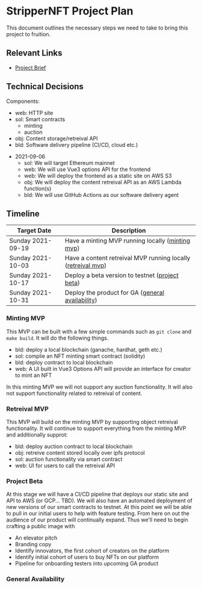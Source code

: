 # StripperNFT Project Plan

This document outlines the necessary steps we need to take to bring this project to fruition.

## Relevant Links

- [Project Brief][1]

## Technical Decisions

Components:

* web: HTTP site
* sol: Smart contracts
    * minting
    * auction
* obj: Content storage/retreival API
* bld: Software delivery pipeline (CI/CD, cloud etc.)

- 2021-09-06
    - sol: We will target Ethereum mainnet
    - web: We will use Vue3 options API for the frontend
    - web: We will deploy the frontend as a static site on AWS S3
    - obj: We will deploy the content retreival API as an AWS Lambda function(s)
    - bld: We will use GitHub Actions as our software delivery agent

## Timeline

| Target Date | Description |
|--- | --- |
| Sunday 2021-09-19 | Have a minting MVP running locally ([minting mvp][2]) |
| Sunday 2021-10-03 | Have a content retreival MVP running locally ([retreival mvp][3]) |
| Sunday 2021-10-17 | Deploy a beta version to testnet ([project beta][4]) |
| Sunday 2021-10-31 | Deploy the product for GA ([general availability][5]) |

### Minting MVP

This MVP can be built with a few simple commands such as `git clone` and `make build`. It will do the following things.

- bld: deploy a local blockchain (ganache, hardhat, geth etc.)
- sol: complie an NFT minting smart contract (solidity)
- bld: deploy contract to local blockchain
- web: A UI built in Vue3 Options API will provide an interface for creator to mint an NFT

In this minting MVP we will not support any auction functionality. It will also not support functionality related to retreival of content.

### Retreival MVP

This MVP will build on the minting MVP by supporting object retreival functionality. It will continue to support everything from the minting MVP and additionally supprot:

- bld: deploy auction contract to local blockchain
- obj: retreive content stored locally over ipfs protocol
- sol: auction functionality via smart contract
- web: UI for users to call the retreival API

### Project Beta

At this stage we will have a CI/CD pipeline that deploys our static site and API to AWS (or GCP... TBD). We will also have an automated deployment of new versions of our smart contracts to testnet. At this point we will be able to pull in our initial users to help with feature testing. From here on out the audience of our product will continually expand. Thus we'll need to begin crafting a public image with

- An elevator pitch
- Branding copy
- Identify innovators, the first cohort of creators on the platform
- Identify initial cohort of users to buy NFTs on our platform
- Pipeline for onboarding testers into upcoming GA product

### General Availability

[1]: project-brief.md "Brief"
[2]: #minting-mvp "minting mvp"
[3]: #retreival-mvp "retreival mvp"
[4]: #project-beta "project beta"
[5]: #general-availability "GA"
